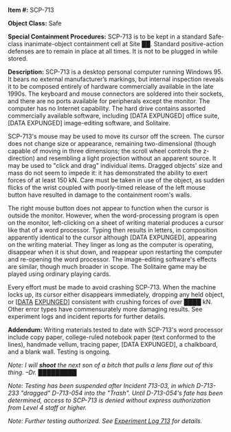 **Item #:** SCP-713

**Object Class:** Safe

**Special Containment Procedures:** SCP-713 is to be kept in a standard Safe-class inanimate-object containment cell at Site ██. Standard positive-action defenses are to remain in place at all times. It is not to be plugged in while stored.

**Description:** SCP-713 is a desktop personal computer running Windows 95. It bears no external manufacturer’s markings, but internal inspection reveals it to be composed entirely of hardware commercially available in the late 1990s. The keyboard and mouse connectors are soldered into their sockets, and there are no ports available for peripherals except the monitor. The computer has no Internet capability. The hard drive contains assorted commercially available software, including \[DATA EXPUNGED\] office suite, \[DATA EXPUNGED\] image-editing software, and Solitaire.

SCP-713's mouse may be used to move its cursor off the screen. The cursor does not change size or appearance, remaining two-dimensional (though capable of moving in three dimensions; the scroll wheel controls the z-direction) and resembling a light projection without an apparent source. It may be used to "click and drag" individual items. Dragged objects' size and mass do not seem to impede it: it has demonstrated the ability to exert forces of at least 150 kN. Care must be taken in use of the object, as sudden flicks of the wrist coupled with poorly-timed release of the left mouse button have resulted in damage to the containment room's walls.

The right mouse button does not appear to function when the cursor is outside the monitor. However, when the word-processing program is open on the monitor, left-clicking on a sheet of writing material produces a cursor like that of a word processor. Typing then results in letters, in composition apparently identical to the cursor although \[DATA EXPUNGED\], appearing on the writing material. They linger as long as the computer is operating, disappear when it is shut down, and reappear upon restarting the computer and re-opening the word processor. The image-editing software's effects are similar, though much broader in scope. The Solitaire game may be played using ordinary playing cards.

Every effort must be made to avoid crashing SCP-713. When the machine locks up, its cursor either disappears immediately, dropping any held object, or \[[DATA](/techissues) [EXPUNGED](/new-technical-issues)\] consistent with crushing forces of over ████ kN. Other error types have commensurately more damaging results. See experiment logs and incident reports for further details.

**Addendum:** Writing materials tested to date with SCP-713's word processor include copy paper, college-ruled notebook paper (text conformed to the lines), handmade vellum, tracing paper, \[DATA EXPUNGED\], a chalkboard, and a blank wall. Testing is ongoing.

_Note: I will **shoot** the next son of a bitch that pulls a lens flare out of this thing. –Dr. █████████_

_Note: Testing has been suspended after Incident 713-03, in which D-713-233 "dragged" D-713-054 into the "Trash". Until D-713-054's fate has been determined, access to SCP-713 is denied without express authorization from Level 4 staff or higher._

_Note: Further testing authorized. See [Experiment Log 713](/experiment-log-713) for details._